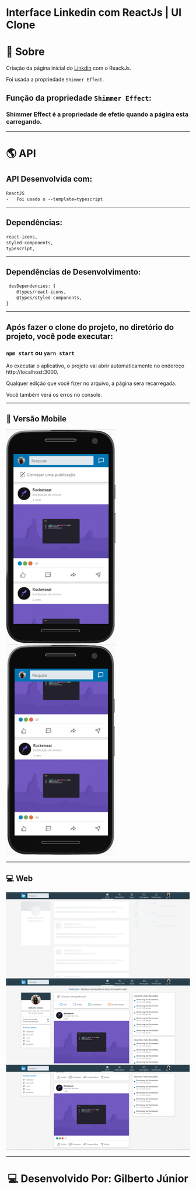 # Interface Linkedin com ReactJs | UI Clone

# 📔 Sobre

Criação da página inicial do [Linkdin](https://www.linkedin.com/) com o ReackJs.

Foi usada a propriedade `Shimmer Effect`.

## Função da propriedade `Shimmer Effect`:

### **Shimmer Effect** é a **propriedade** de efetio quando a página esta carregando.

---
# 🌎 API
## API Desenvolvida com: 

    ReactJS
    -   Foi usado o --template=typescript

---

## Dependências: 

    react-icons,
    styled-components,
    typescript,

---

## Dependências de Desenvolvimento: 
     devDependencies: {
        @types/react-icons,
        @types/styled-components,
    }

---

## Após fazer o clone do projeto, no diretório do projeto, você pode executar: 

### `npm start` ou `yarn start`

Ao executar o aplicativo, o projeto vai abrir automaticamente no endereço http://localhost:3000.

Qualquer edição que você fizer no arquivo, a página sera recarregada.

Você também verá os erros no console.

---

## 📱 Versão Mobile
<p align="left">
<img src="./src/assets/mobile-1.png" width="300">
<img src="./src/assets/mobile-2.png" width="300">
</p>

---


## 💻 Web
<p align="center">
<img src="https://github.com/giljrsantos/ui-clone-linkedin/blob/master/src/assets/screen-1.png">
<img src="https://github.com/giljrsantos/ui-clone-linkedin/blob/master/src/assets/screen-2.png">
<img src="https://github.com/giljrsantos/ui-clone-linkedin/blob/master/src/assets/screen-3.png">
</p>


---
<h1 align="center">💻 Desenvolvido Por: Gilberto Júnior</h1> 
